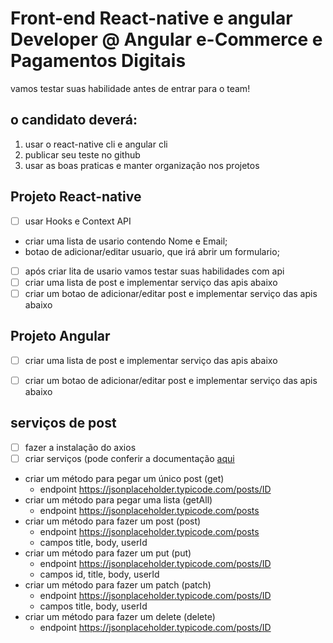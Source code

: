 # Front-end React-native e angular Developer @ Angular e-Commerce e Pagamentos Digitais
 vamos testar suas habilidade antes de entrar para o team!


## o candidato deverá:
1. usar o react-native cli e angular cli
1. publicar seu teste no github
1. usar as boas praticas e manter organização nos projetos

## Projeto React-native
- [ ] usar Hooks e Context API
 - criar uma lista de usario contendo Nome e Email;
 - botao de adicionar/editar usuario, que irá abrir um formulario;
- [ ] após criar lita de usario vamos testar suas habilidades com api
- [ ] criar uma lista de post e implementar serviço das apis abaixo
- [ ] criar um botao de adicionar/editar post e implementar serviço das apis abaixo

## Projeto Angular
- [ ] criar uma lista de post e implementar serviço das apis abaixo
- [ ] criar um botao de adicionar/editar post e implementar serviço das apis abaixo



## serviços de post
- [ ] fazer a instalação do axios
- [ ] criar serviços (pode conferir a documentação [aqui](https://jsonplaceholder.typicode.com/guide/)
+ criar um método para pegar um único post (get)
  + endpoint https://jsonplaceholder.typicode.com/posts/ID
+ criar um método para pegar uma lista (getAll)
  + endpoint https://jsonplaceholder.typicode.com/posts
+ criar um método para fazer um post (post)
  + endpoint https://jsonplaceholder.typicode.com/posts
  + campos title, body, userId
+ criar um método para fazer um put (put)
  + endpoint https://jsonplaceholder.typicode.com/posts/ID
  + campos id, title, body, userId
+ criar um método para fazer um patch (patch)
  + endpoint https://jsonplaceholder.typicode.com/posts/ID
  + campos title, body, userId
+ criar um método para fazer um delete (delete)
  + endpoint https://jsonplaceholder.typicode.com/posts/ID

